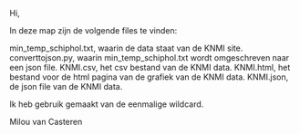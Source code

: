 Hi,

In deze map zijn de volgende files te vinden:

min_temp_schiphol.txt, waarin de data staat van de KNMI site.
converttojson.py, waarin min_temp_schiphol.txt wordt omgeschreven naar een json file.
KNMI.csv, het csv bestand van de KNMI data.
KNMI.html, het bestand voor de html pagina van de grafiek van de KNMI data.
KNMI.json, de json file van de KNMI data.

Ik heb gebruik gemaakt van de eenmalige wildcard.

Milou van Casteren 
